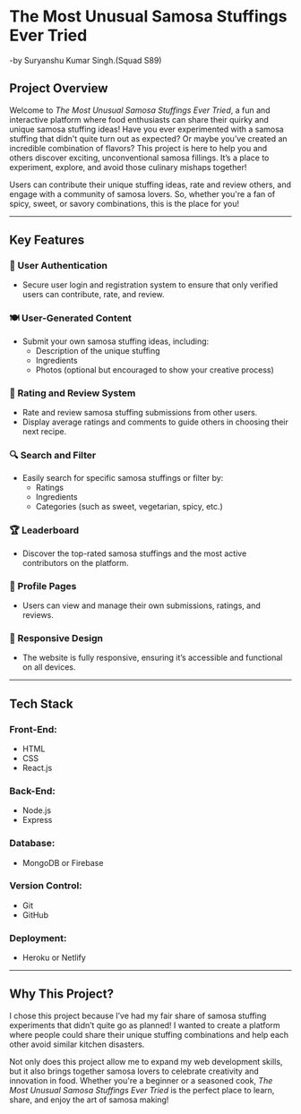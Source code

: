 # The Most Unusual Samosa Stuffings Ever Tried
-by Suryanshu Kumar Singh.(Squad S89)

## Project Overview
Welcome to *The Most Unusual Samosa Stuffings Ever Tried*, a fun and interactive platform where food enthusiasts can share their quirky and unique samosa stuffing ideas! Have you ever experimented with a samosa stuffing that didn't quite turn out as expected? Or maybe you’ve created an incredible combination of flavors? This project is here to help you and others discover exciting, unconventional samosa fillings. It’s a place to experiment, explore, and avoid those culinary mishaps together!

Users can contribute their unique stuffing ideas, rate and review others, and engage with a community of samosa lovers. So, whether you're a fan of spicy, sweet, or savory combinations, this is the place for you!

---

## Key Features

### 🔐 User Authentication
- Secure user login and registration system to ensure that only verified users can contribute, rate, and review.

### 🍽 User-Generated Content
- Submit your own samosa stuffing ideas, including:
  - Description of the unique stuffing
  - Ingredients
  - Photos (optional but encouraged to show your creative process)

### 🌟 Rating and Review System
- Rate and review samosa stuffing submissions from other users.
- Display average ratings and comments to guide others in choosing their next recipe.

### 🔍 Search and Filter
- Easily search for specific samosa stuffings or filter by:
  - Ratings
  - Ingredients
  - Categories (such as sweet, vegetarian, spicy, etc.)

### 🏆 Leaderboard
- Discover the top-rated samosa stuffings and the most active contributors on the platform.

### 👤 Profile Pages
- Users can view and manage their own submissions, ratings, and reviews.

### 📱 Responsive Design
- The website is fully responsive, ensuring it’s accessible and functional on all devices.

---

## Tech Stack

### Front-End:
- HTML
- CSS
- React.js

### Back-End:
- Node.js
- Express

### Database:
- MongoDB or Firebase

### Version Control:
- Git
- GitHub

### Deployment:
- Heroku or Netlify

---

## Why This Project?
I chose this project because I’ve had my fair share of samosa stuffing experiments that didn’t quite go as planned! I wanted to create a platform where people could share their unique stuffing combinations and help each other avoid similar kitchen disasters.

Not only does this project allow me to expand my web development skills, but it also brings together samosa lovers to celebrate creativity and innovation in food. Whether you're a beginner or a seasoned cook, *The Most Unusual Samosa Stuffings Ever Tried* is the perfect place to learn, share, and enjoy the art of samosa making!